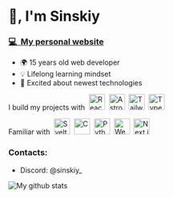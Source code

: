 # 👋, I'm Sinskiy

### [💻&nbsp;&nbsp;My personal website](https://sinskiy.website/)

- 🌍 15 years old web developer
- 💡 Lifelong learning mindset
- 💨 Excited about newest technologies

I build my projects with&nbsp;&nbsp;<img height="32" width="32" title="React" src="https://cdn.simpleicons.org/react" />&nbsp;&nbsp;<img height="32" width="32" title="Astro" src="https://cdn.simpleicons.org/astro" />&nbsp;&nbsp;<img height="32" width="32" title="Tailwind" src="https://cdn.simpleicons.org/tailwindcss" />&nbsp;&nbsp;<img height="32" width="32" title="Typescript" src="https://cdn.simpleicons.org/typescript" />

Familiar with&nbsp;&nbsp;<img height="32" width="32" title="Svelte" src="https://cdn.simpleicons.org/svelte" />&nbsp;&nbsp;<img height="32" width="32" title="C" src="https://cdn.simpleicons.org/c" />&nbsp;&nbsp;<img height="32" width="32" title="Python" src="https://cdn.simpleicons.org/python" />&nbsp;&nbsp;<img height="32" width="32" title="Webpack" src="https://cdn.simpleicons.org/webpack" />&nbsp;&nbsp;<img height="32" width="32" title="Next.js" src="https://cdn.simpleicons.org/next.js/black/white" />

### Contacts:

- Discord: @sinskiy_


![My github stats](https://github-readme-stats-git-master-sinskiy.vercel.app/api?username=sinskiy&show_icons=true&theme=chartreuse-dark&&hide_border=true)

